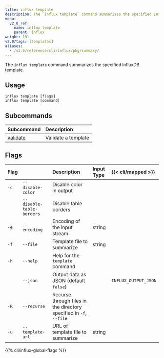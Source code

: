 ```yaml
---
title: influx template
description: The `influx template` command summarizes the specified InfluxDB template.
menu:
  v2_0_ref:
    name: influx template
    parent: influx
weight: 101
v2.0/tags: [templates]
aliases:
  - /v2.0/reference/cli/influx/pkg/summary/
---
```


The `influx template` command summarizes the specified InfluxDB template.

## Usage
```
influx template [flags]
influx template [command]
```

## Subcommands
| Subcommand                                               | Description         |
|:----------                                               |:-----------         |
| [validate](/v2.0/reference/cli/influx/template/validate) | Validate a template |

## Flags
| Flag |                           | Description                                                        | Input Type | {{< cli/mapped >}}   |
|:---- |:---                       |:-----------                                                        |:---------- |:------------------   |
| `-c` | `--disable-color`         | Disable color in output                                            |            |                      |
|      | `--disable-table-borders` | Disable table borders                                              |            |                      |
| `-e` | `--encoding`              | Encoding of the input stream                                       | string     |                      |
| `-f` | `--file`                  | Template file to summarize                                         | string     |                      |
| `-h` | `--help`                  | Help for the `template` command                                    |            |                      |
|      | `--json`                  | Output data as JSON (default `false`)                              |            | `INFLUX_OUTPUT_JSON` |
| `-R` | `--recurse`               | Recurse through files in the directory specified in `-f`, `--file` |            |                      |
| `-u` | `--template-url`          | URL of template file to summarize                                  | string     |                      |

{{% cli/influx-global-flags %}}
